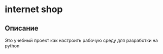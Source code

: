 # internet shop
## Описание
Это учебный проект как настроить рабочую среду для разработки на python
